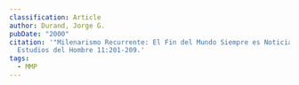 ```yaml
---
classification: Article
author: Durand, Jorge G.
pubDate: "2000"
citation: '"Milenarismo Recurrente: El Fin del Mundo Siempre es Noticia."
  Estudios del Hombre 11:201-209.'
tags:
  - MMP
---
```

